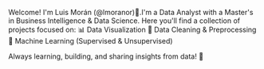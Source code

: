 Welcome! I'm Luis Morán (@lmoranor)👋.I'm a Data Analyst with a Master's in Business Intelligence & Data Science. Here you'll find a collection of projects focused on:
📊 Data Visualization
🧹 Data Cleaning & Preprocessing
🤖 Machine Learning (Supervised & Unsupervised)

Always learning, building, and sharing insights from data! 🚀
